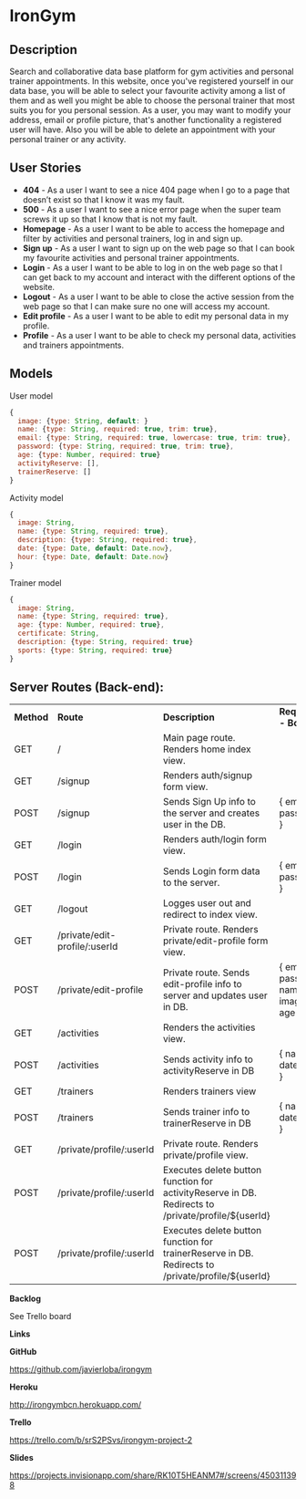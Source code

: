 # IronGym 



## Description

Search and collaborative data base platform for gym activities and personal trainer appointments. In this website, once you've registered yourself in our data base, you will be able to select your favourite activity among a list of them and as well you might be able to choose the personal trainer that most suits you for you personal session. As a user, you may want to modify your address, email or profile picture, that's another functionality a registered user will have. Also you will be able to delete an appointment with your personal trainer or any activity. 

## User Stories

- **404** - As a user I want to see a nice 404 page when I go to a page that doesn’t exist so that I know it was my fault.
- **500** - As a user I want to see a nice error page when the super team screws it up so that I know that is not my fault.
- **Homepage** - As a user I want to be able to access the homepage and filter by activities and personal trainers, log in and sign up.
- **Sign up** - As a user I want to sign up on the web page so that I can book my favourite activities and personal trainer appointments. 
- **Login** - As a user I want to be able to log in on the web page so that I can get back to my account and interact with the different options of the website.
- **Logout** - As a user I want to be able to close the active session from the web page so that I can make sure no one will access my account. 
- **Edit profile** - As a user I want to be able to edit my personal data in my profile.
- **Profile** - As a user I want to be able to check my personal data, activities and trainers appointments. 

## Models

User model

```javascript
{
  image: {type: String, default: }
  name: {type: String, required: true, trim: true},
  email: {type: String, required: true, lowercase: true, trim: true},
  password: {type: String, required: true, trim: true},
  age: {type: Number, required: true}
  activityReserve: [],
  trainerReserve: []
}
```



Activity model

```javascript
{
  image: String, 
  name: {type: String, required: true},
  description: {type: String, required: true}, 
  date: {type: Date, default: Date.now},
  hour: {type: Date, default: Date.now}
}
```



Trainer model

```javascript
{
  image: String, 
  name: {type: String, required: true}, 
  age: {type: Number, required: true}, 
  certificate: String, 
  description: {type: String, required: true}
  sports: {type: String, required: true}  
}
```

## Server Routes (Back-end):

|            |                               |                                                              |                                       |
| ---------- | ----------------------------- | ------------------------------------------------------------ | ------------------------------------- |
| **Method** | **Route**                     | **Description**                                              | **Request - Body**                    |
| GET        | /                             | Main page route. Renders home index view.                    |                                       |
| GET        | /signup                       | Renders auth/signup form view.                               |                                       |
| POST       | /signup                       | Sends Sign Up info to the server and creates user in the DB. | { email, password }                   |
| GET        | /login                        | Renders auth/login form view.                                |                                       |
| POST       | /login                        | Sends Login form data to the server.                         | { email, password }                   |
| GET        | /logout                       | Logges user out and redirect to index view.                  |                                       |
| GET        | /private/edit-profile/:userId | Private route. Renders private/edit-profile form view.       |                                       |
| POST       | /private/edit-profile         | Private route. Sends edit-profile info to server and updates user in DB. | { email, password, name, image, age } |
| GET        | /activities                   | Renders the activities view.                                 |                                       |
| POST       | /activities                   | Sends activity info to activityReserve in DB                 | { name, date, hour }                  |
| GET        | /trainers                     | Renders trainers view                                        |                                       |
| POST       | /trainers                     | Sends trainer info to trainerReserve in DB                   | { name, date, hour }                  |
| GET        | /private/profile/:userId      | Private route. Renders private/profile view.                 |                                       |
| POST       | /private/profile/:userId      | Executes delete button function for activityReserve in DB.                                      Redirects to /private/profile/${userId} |                                       |
| POST       | /private/profile/:userId      | Executes delete button function for trainerReserve in DB.                                      Redirects to /private/profile/${userId} |                                       |

**Backlog**

See Trello board



**Links**

**GitHub** 

https://github.com/javierloba/irongym

**Heroku**

http://irongymbcn.herokuapp.com/

**Trello**

https://trello.com/b/srS2PSvs/irongym-project-2

**Slides**

https://projects.invisionapp.com/share/RK10T5HEANM7#/screens/450311398
